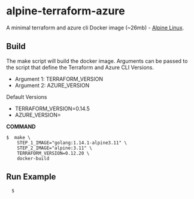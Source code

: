 # alpine-terraform-azure

A minimal terraform and azure cli Docker image (~26mb) - [Alpine Linux](https://alpinelinux.org/).

Build
------

The make script will build the docker image. Arguments can be passed to the script that define the Terraform and Azure CLI Versions.

- Argument 1:  TERRAFORM_VERSION
- Argument 2:  AZURE_VERSION

Default Versions

- TERRAFORM_VERSION=0.14.5
- AZURE_VERSION=

__COMMAND__
```
$  make \
    STEP_1_IMAGE="golang:1.14.1-alpine3.11" \
    STEP_2_IMAGE="alpine:3.11" \
    TERRAFORM_VERSION=0.12.20 \
    docker-build
```

Run Example
-------

```
  $
```
